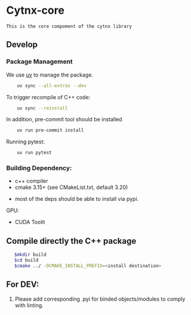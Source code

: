 # Cytnx-core
    This is the core compoment of the cytnx library

## Develop

### Package Management
We use [uv](https://docs.astral.sh/uv/getting-started/installation/) to manage the package.

```bash
    uv sync --all-extras --dev
```

To trigger recompile of C++ code:

```bash
    uv sync --reinstall
```

In addition, pre-commit tool should be installed

```bash
    uv run pre-commit install
```

Running pytest:

```bash
    uv run pytest
```

### Building Dependency:

- c++ compiler
- cmake 3.15+ (see CMakeList.txt, default 3.20)

* most of the deps should be able to install via pypi.

GPU:
- CUDA Toolit



## Compile directly the C++ package

```bash
   $mkdir build
   $cd build
   $cmake ../ -DCMAKE_INSTALL_PREFIX=<install destination>
```

## For DEV:

1. Please add corresponding .pyi for binded objects/modules to comply with linting.
